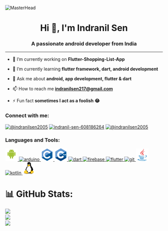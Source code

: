 ![MasterHead](https://tms-outsource.com/blog/wp-content/uploads/2023/04/android-ide.jpg)
<h1 align="center">Hi 👋, I'm Indranil Sen</h1>
<h3 align="center">A passionate android developer from India</h3>

---

- 🔭 I’m currently working on **Flutter-Shopping-List-App**

- 🌱 I’m currently learning **flutter framework, dart, android development**

- 💬 Ask me about **android, app development, flutter & dart**

- 📫 How to reach me **indranilsen217@gmail.com**

- ⚡ Fun fact **sometimes I act as a foolish 😂**

<h3 align="left">Connect with me:</h3>
<p align="left">
<a href="https://twitter.com/@indranilsen2005" target="blank"><img align="center" src="https://raw.githubusercontent.com/rahuldkjain/github-profile-readme-generator/master/src/images/icons/Social/twitter.svg" alt="@indranilsen2005" height="30" width="40" /></a>
<a href="https://linkedin.com/in/indranil-sen-608186264" target="blank"><img align="center" src="https://raw.githubusercontent.com/rahuldkjain/github-profile-readme-generator/master/src/images/icons/Social/linked-in-alt.svg" alt="indranil-sen-608186264" height="30" width="40" /></a>
<a href="https://www.youtube.com/c/@indranilsen2005" target="blank"><img align="center" src="https://raw.githubusercontent.com/rahuldkjain/github-profile-readme-generator/master/src/images/icons/Social/youtube.svg" alt="@indranilsen2005" height="30" width="40" /></a>
</p>

<h3 align="left">Languages and Tools:</h3>
<p align="left"> <a href="https://developer.android.com" target="_blank" rel="noreferrer"> <img src="https://raw.githubusercontent.com/devicons/devicon/master/icons/android/android-original-wordmark.svg" alt="android" width="40" height="40"/> </a> <a href="https://www.arduino.cc/" target="_blank" rel="noreferrer"> <img src="https://cdn.worldvectorlogo.com/logos/arduino-1.svg" alt="arduino" width="40" height="40"/> </a> <a href="https://www.cprogramming.com/" target="_blank" rel="noreferrer"> <img src="https://raw.githubusercontent.com/devicons/devicon/master/icons/c/c-original.svg" alt="c" width="40" height="40"/> </a> <a href="https://www.w3schools.com/cpp/" target="_blank" rel="noreferrer"> <img src="https://raw.githubusercontent.com/devicons/devicon/master/icons/cplusplus/cplusplus-original.svg" alt="cplusplus" width="40" height="40"/> </a> <a href="https://dart.dev" target="_blank" rel="noreferrer"> <img src="https://www.vectorlogo.zone/logos/dartlang/dartlang-icon.svg" alt="dart" width="40" height="40"/> </a> <a href="https://firebase.google.com/" target="_blank" rel="noreferrer"> <img src="https://www.vectorlogo.zone/logos/firebase/firebase-icon.svg" alt="firebase" width="40" height="40"/> </a> <a href="https://flutter.dev" target="_blank" rel="noreferrer"> <img src="https://www.vectorlogo.zone/logos/flutterio/flutterio-icon.svg" alt="flutter" width="40" height="40"/> </a> <a href="https://git-scm.com/" target="_blank" rel="noreferrer"> <img src="https://www.vectorlogo.zone/logos/git-scm/git-scm-icon.svg" alt="git" width="40" height="40"/> </a> <a href="https://www.java.com" target="_blank" rel="noreferrer"> <img src="https://raw.githubusercontent.com/devicons/devicon/master/icons/java/java-original.svg" alt="java" width="40" height="40"/> </a> <a href="https://kotlinlang.org" target="_blank" rel="noreferrer"> <img src="https://www.vectorlogo.zone/logos/kotlinlang/kotlinlang-icon.svg" alt="kotlin" width="40" height="40"/> </a> <a href="https://www.linux.org/" target="_blank" rel="noreferrer"> <img src="https://raw.githubusercontent.com/devicons/devicon/master/icons/linux/linux-original.svg" alt="linux" width="40" height="40"/> </a> </p>

# 📊 GitHub Stats:
![](https://github-readme-stats.vercel.app/api?username=IndranilSen2005&theme=dark&hide_border=false&include_all_commits=false&count_private=false)<br/>
![](https://github-readme-streak-stats.herokuapp.com/?user=IndranilSen2005&theme=dark&hide_border=false)<br/>
![](https://github-readme-stats.vercel.app/api/top-langs/?username=IndranilSen2005&theme=dark&hide_border=false&include_all_commits=false&count_private=false&layout=compact)


